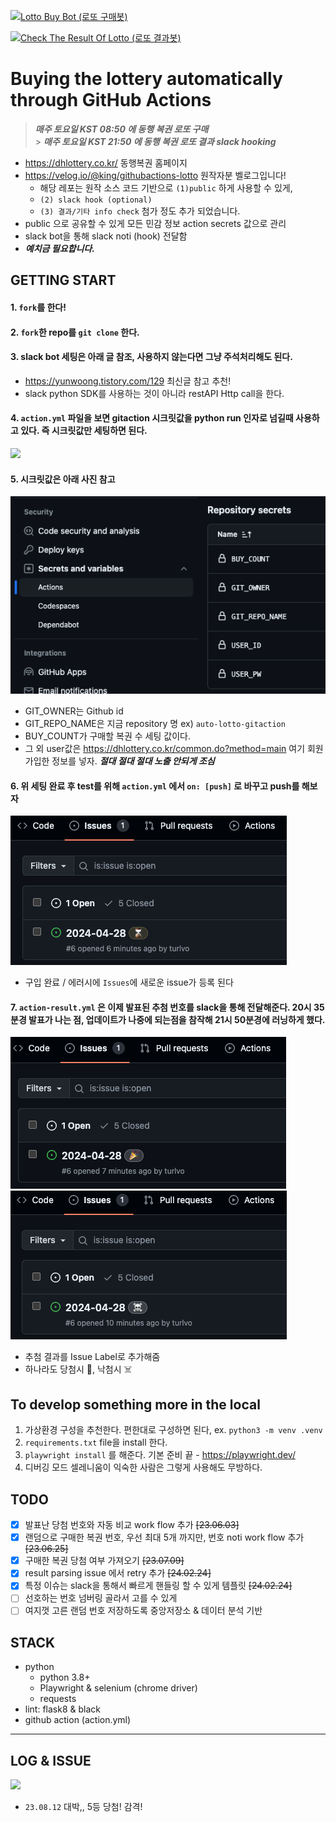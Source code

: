 [![Lotto Buy Bot (로또 구매봇)](https://github.com/Nuung/auto-lotto-gitaction/actions/workflows/action.yml/badge.svg?branch=main)](https://github.com/Nuung/auto-lotto-gitaction/actions/workflows/action.yml)

[![Check The Result Of Lotto (로또 결과봇)](https://github.com/Nuung/auto-lotto-gitaction/actions/workflows/action-result.yml/badge.svg?branch=main)](https://github.com/Nuung/auto-lotto-gitaction/actions/workflows/action-result.yml)

# Buying the lottery automatically through GitHub Actions

> **_매주 토요일 KST 08:50 에 동행 복권 로또 구매_** <br/> > **_매주 토요일 KST 21:50 에 동행 복권 로또 결과 slack hooking_**

- https://dhlottery.co.kr/ 동행복권 홈페이지
- https://velog.io/@king/githubactions-lotto 원작자분 벨로그입니다!
  - 해당 레포는 원작 소스 코드 기반으로 `(1)public` 하게 사용할 수 있게,
  - `(2) slack hook (optional)`
  - `(3) 결과/기타 info check` 첨가 정도 추가 되었습니다.
- public 으로 공유할 수 있게 모든 민감 정보 action secrets 값으로 관리
- slack bot을 통해 slack noti (hook) 전달함
- **_예치금 필요합니다._**

## GETTING START

#### 1. `fork`를 한다!

#### 2. `fork`한 repo를 `git clone` 한다.

#### 3. slack bot 세팅은 아래 글 참조, 사용하지 않는다면 그냥 주석처리해도 된다.

- https://yunwoong.tistory.com/129 최신글 참고 추천!
- slack python SDK를 사용하는 것이 아니라 restAPI Http call을 한다.

#### 4. `action.yml` 파일을 보면 gitaction 시크릿값을 python run 인자로 넘길때 사용하고 있다. 즉 시크릿값만 세팅하면 된다.

![](./imgs/img1.png)

#### 5. 시크릿값은 아래 사진 참고
![](./imgs/img2.png)

- GIT_OWNER는 Github id
- GIT_REPO_NAME은 지금 repository 명 ex) `auto-lotto-gitaction`
- BUY_COUNT가 구매할 복권 수 세팅 값이다.
- 그 외 user값은 https://dhlottery.co.kr/common.do?method=main 여기 회원가입한 정보를 넣자. **_절대 절대 절대 노출 안되게 조심_**

#### 6. 위 세팅 완료 후 test를 위해 `action.yml` 에서 `on: [push]` 로 바꾸고 push를 해보자

![](./imgs/img3.png)

- 구입 완료 / 에러시에 `Issues`에 새로운 issue가 등록 된다

#### 7. `action-result.yml` 은 이제 발표된 추첨 번호를 slack을 통해 전달해준다. 20시 35분경 발표가 나는 점, 업데이트가 나중에 되는점을 참작해 21시 50분경에 러닝하게 했다.

![](./imgs/img4.png)
![](./imgs/img5.png)

- 추첨 결과를 Issue Label로 추가해줌
- 하나라도 당첨시 🎉, 낙첨시 ☠️

## To develop something more in the local

1. 가상환경 구성을 추천한다. 편한대로 구성하면 된다, ex. `python3 -m venv .venv`
2. `requirements.txt` file을 install 한다.
3. `playwright install` 를 해준다. 기본 준비 끝 - https://playwright.dev/
4. 디버깅 모드 셀레니움이 익숙한 사람은 그렇게 사용해도 무방하다.

## TODO

- [x] 발표난 당첨 번호와 자동 비교 work flow 추가 ~~[23.06.03]~~
- [x] 랜덤으로 구매한 복권 번호, 우선 최대 5개 까지만, 번호 noti work flow 추가 ~~[23.06.25]~~
- [x] 구매한 복권 당첨 여부 가져오기 ~~[23.07.09]~~
- [x] result parsing issue 에서 retry 추가 ~~[24.02.24]~~
- [x] 특정 이슈는 slack을 통해서 빠르게 핸들링 할 수 있게 템플릿 ~~[24.02.24]~~
- [ ] 선호하는 번호 넘버링 골라서 고를 수 있게
- [ ] 여지껏 고른 랜덤 번호 저장하도록 중앙저장소 & 데이터 분석 기반

## STACK

- python
  - python 3.8+
  - Playwright & selenium (chrome driver)
  - requests
- lint: flask8 & black
- github action (action.yml)

---

## LOG & ISSUE

![](./imgs/img-get-1.png)

- `23.08.12` 대박,, 5등 당첨! 감격!

